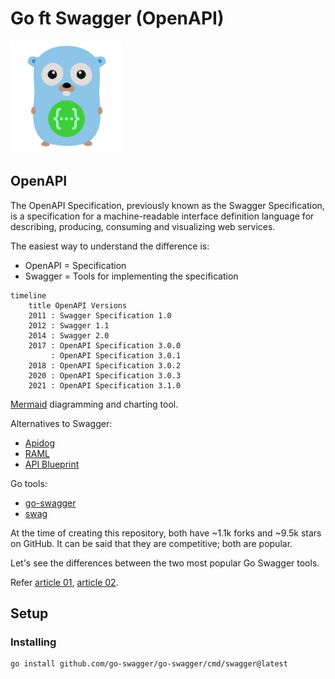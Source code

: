 # Go ft Swagger (OpenAPI)

<img width="180" src="/assets/images/icon.png" alt="where my icon image">

## OpenAPI

The OpenAPI Specification, previously known as the Swagger Specification, 
is a specification for a machine-readable interface definition language for 
describing, producing, consuming and visualizing web services.

The easiest way to understand the difference is:
- OpenAPI = Specification
- Swagger = Tools for implementing the specification

```mermaid
timeline
    title OpenAPI Versions
    2011 : Swagger Specification 1.0
    2012 : Swagger 1.1
    2014 : Swagger 2.0
    2017 : OpenAPI Specification 3.0.0 
         : OpenAPI Specification 3.0.1
    2018 : OpenAPI Specification 3.0.2
    2020 : OpenAPI Specification 3.0.3
    2021 : OpenAPI Specification 3.1.0
```

[Mermaid](https://mermaid.js.org/syntax/timeline.html) diagramming and charting tool.

Alternatives to Swagger:

- [Apidog](https://apidog.com/help/introduction/walk-through-apidog/)
- [RAML](https://raml.org/developers/raml-100-tutorial)
- [API Blueprint](https://apiblueprint.org/documentation/tutorial.html)

Go tools:

- [go-swagger](https://github.com/go-swagger/go-swagger)
- [swag](https://github.com/swaggo/swag)

At the time of creating this repository, both have ~1.1k forks and ~9.5k stars on GitHub.
It can be said that they are competitive; both are popular.

Let's see the differences between the two most popular Go Swagger tools.

Refer [article 01](https://github.com/go-swagger/go-swagger/issues/1794),
[article 02](https://github.com/swaggo/swag/issues/247).

## Setup

### Installing

```bash
go install github.com/go-swagger/go-swagger/cmd/swagger@latest
```
